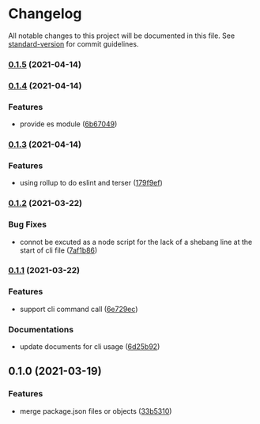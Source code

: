 # Changelog

All notable changes to this project will be documented in this file. See [standard-version](https://github.com/conventional-changelog/standard-version) for commit guidelines.

### [0.1.5](https://github.com/zppack/merge-packages/compare/v0.1.4...v0.1.5) (2021-04-14)

### [0.1.4](https://github.com/zppack/merge-packages/compare/v0.1.3...v0.1.4) (2021-04-14)


### Features

* provide es module ([6b67049](https://github.com/zppack/merge-packages/commit/6b670490da0ec9c26f4323bc3374d148b361eb23))

### [0.1.3](https://github.com/zppack/merge-packages/compare/v0.1.2...v0.1.3) (2021-04-14)


### Features

* using rollup to do eslint and terser ([179f9ef](https://github.com/zppack/merge-packages/commit/179f9efa849ef71303d7861c25d9c3e0665706ae))

### [0.1.2](https://github.com/zppack/merge-packages/compare/v0.1.1...v0.1.2) (2021-03-22)


### Bug Fixes

* connot be excuted as a node script for the lack of a shebang line at the start of cli file ([7af1b86](https://github.com/zppack/merge-packages/commit/7af1b86e0f0549a439692a911031bcc4a458a739))

### [0.1.1](https://github.com/zppack/merge-packages/compare/v0.1.0...v0.1.1) (2021-03-22)


### Features

* support cli command call ([6e729ec](https://github.com/zppack/merge-packages/commit/6e729ec2a674549f20acc2aa4e5ad2178c0d2e29))


### Documentations

* update documents for cli usage ([6d25b92](https://github.com/zppack/merge-packages/commit/6d25b9252b2bc719f103b108b17ae9a4a51efe0d))

## 0.1.0 (2021-03-19)


### Features

* merge package.json files or objects ([33b5310](https://github.com/zppack/merge-packages/commit/33b53100fd49662ac0afd15d36ae1de82c353427))
